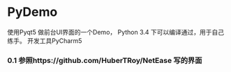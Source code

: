 # PyDemo
使用Pyqt5 做前台UI界面的一个Demo， Python 3.4 下可以编译通过，用于自己练手。
开发工具PyCharm5

### 0.1  参照https://github.com/HuberTRoy/NetEase 写的界面

